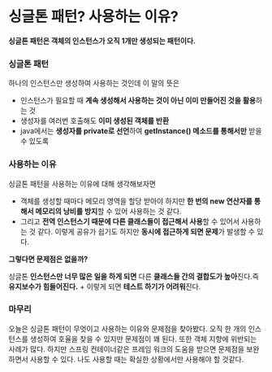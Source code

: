 # 싱글톤 패턴? 사용하는 이유?

**싱글톤 패턴은 객체의 인스턴스가 오직 1개만 생성되는 패턴이다.**

### 싱글톤 패턴

하나의 인스턴스만 생성하여 사용하는 것인데 이 말의 뜻은

- 인스턴스가 필요할 때 **계속 생성해서 사용하는 것이 아닌 이미 만들어진 것을 활용**하는 것
- 생성자를 여러번 호출해도 **이미 생성된 객체를 반환**
- java에서는 **생성자를 private로 선언**하여 **getInstance() 메소드를 통해서만** 받을 수 있도록

### 사용하는 이유

싱글톤 패턴을 사용하는 이유에 대해 생각해보자면

- 객체를 생성할 때마다 메모리 영역을 할당 받아야 하지만 **한 번의 new 연산자를 통해서 메모리의 낭비를 방지**할 수 있어 사용하는 것 같다.
- 그리고 **전역 인스턴스기 때문에 다른 클래스들이 접근해서 사용**할 수 있어서 사용하는 것 같다. 이렇게 공유가 쉽기도 하지만 **동시에 접근하게 되면 문제**가 발생할 수 있다.

**그렇다면 문제점은 없을까?**

싱글톤 **인스턴스만 너무 많은 일을 하게 되면** 다른 **클래스들 간의 결합도가 높아**진다.즉 **유지보수가 힘들어진다.** + 이렇게 되면 **테스트 하기가 어려워**진다.

### 마무리

오늘은 싱글톤 패턴이 무엇이고 사용하는 이유와 문제점을 찾아봤다. 오직 한 개의 인스턴스를 생성하여 호율을 찾을 수 있지만 문제점이 꽤 된다. 또한 객체 지향에 위반되는 사례가 많다. 하지만 스프링 컨테이너같은 프레임 워크의 도움을 받으면 문제점을 보완하면서 사용할 수 있다. 나도 사용할 때는 확실한 상황에서만 사용해야 할 것같다.